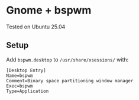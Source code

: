 # Gnome + bspwm
Tested on Ubuntu 25.04

## Setup
Add `bspwm.desktop` to `/usr/share/xsessions/` with:

```
[Desktop Entry]
Name=bspwm
Comment=Binary space partitioning window manager
Exec=bspwm
Type=Application
```
